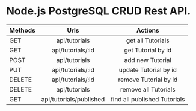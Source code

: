 # Node.js PostgreSQL CRUD Rest API.

| **Methods**   |                        **Urls**                         |                       **Actions**                       |
|:--------------|:-------------------------------------------------------:|:-------------------------------------------------------:|
| GET           |                      api/tutorials                      |                    get all Tutorials                    | 
| GET           |                    api/tutorials/:id                    |                   get Tutorial by id                    |
| POST          |                      api/tutorials                      |                    add new Tutorial                     |
| PUT           |                    api/tutorials/:id                    |                  update Tutorial by id                  |
| DELETE        |                    api/tutorials/:id                    |                  remove Tutorial by id                  |
| DELETE        |                      api/tutorials                      |                  remove all Tutorials                   |
| GET           |                 api/tutorials/published                 |              find all published Tutorials               |
